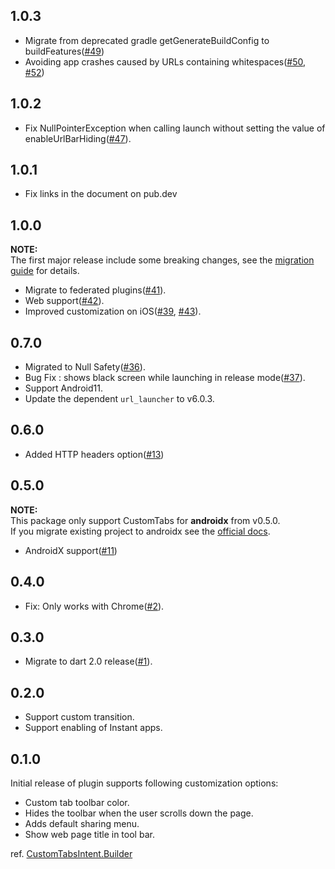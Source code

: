 ## 1.0.3

- Migrate from deprecated gradle getGenerateBuildConfig to buildFeatures([#49](https://github.com/droibit/flutter_custom_tabs/pull/49))
- Avoiding app crashes caused by URLs containing whitespaces([#50](https://github.com/droibit/flutter_custom_tabs/issues/50), [#52](https://github.com/droibit/flutter_custom_tabs/pull/52))

## 1.0.2

- Fix NullPointerException when calling launch without setting the value of enableUrlBarHiding([#47](https://github.com/droibit/flutter_custom_tabs/pull/47)).

## 1.0.1

- Fix links in the document on pub.dev

## 1.0.0

**NOTE:**  
The first major release include some breaking changes, see the [migration guide](https://github.com/droibit/flutter_custom_tabs/blob/1.0.0/flutter_custom_tabs/doc/migration-guides.md#migrate-flutter_custom_tabs-to-v100) for details.

- Migrate to federated plugins([#41](https://github.com/droibit/flutter_custom_tabs/pull/41)).
- Web support([#42](https://github.com/droibit/flutter_custom_tabs/pull/42)).
- Improved customization on iOS([#39](https://github.com/droibit/flutter_custom_tabs/pull/39), [#43](https://github.com/droibit/flutter_custom_tabs/pull/43)).

## 0.7.0

- Migrated to Null Safety([#36](https://github.com/droibit/flutter_custom_tabs/pull/36)).
- Bug Fix : shows black screen while launching in release mode([#37](https://github.com/droibit/flutter_custom_tabs/pull/36)).
- Support Android11.
- Update the dependent `url_launcher` to v6.0.3.

## 0.6.0

- Added HTTP headers option([#13](https://github.com/droibit/flutter_custom_tabs/pull/13))

## 0.5.0

**NOTE:**  
This package only support CustomTabs for **androidx** from v0.5.0.  
If you migrate existing project to androidx see the [official docs](https://developer.android.com/jetpack/androidx/migrate).

- AndroidX support([#11](https://github.com/droibit/flutter_custom_tabs/pull/11))

## 0.4.0

- Fix: Only works with Chrome([#2](https://github.com/droibit/flutter_custom_tabs/issues/2)).

## 0.3.0

- Migrate to dart 2.0 release([#1](https://github.com/droibit/flutter_custom_tabs/pull/1)).

## 0.2.0

- Support custom transition.
- Support enabling of Instant apps.

## 0.1.0

Initial release of plugin supports following customization options:

- Custom tab toolbar color.
- Hides the toolbar when the user scrolls down the page.
- Adds default sharing menu.
- Show web page title in tool bar.

ref. [CustomTabsIntent.Builder](https://developer.android.com/reference/android/support/customtabs/CustomTabsIntent.Builder.html)
